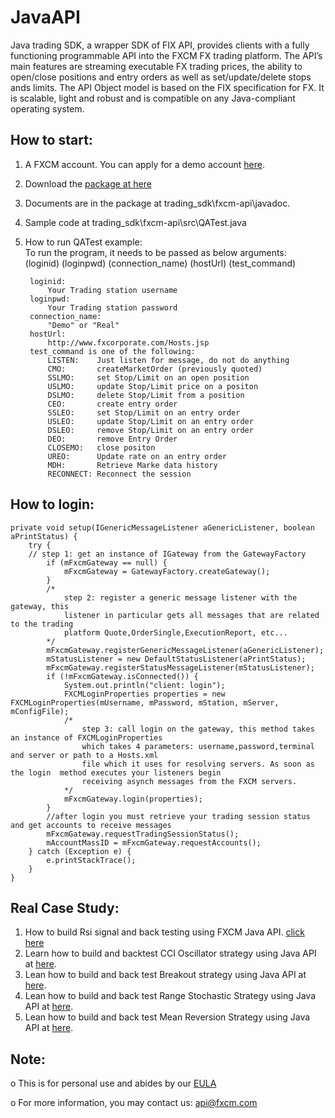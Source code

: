 # JavaAPI

Java trading SDK, a wrapper SDK of FIX API, provides clients with a fully functioning programmable API into the FXCM FX trading platform. The API’s main features are streaming executable FX trading prices, the ability to open/close positions and entry orders as well as set/update/delete stops ands limits. The API Object model is based on the FIX specification for FX. It is scalable, light and robust and is compatible on any Java-compliant operating system.

## How to start:
1) A FXCM account. You can apply for a demo account <a href="https://www.fxcm.com/uk/forex-trading-demo/">here</a>. 
2) Download the [package at here](https://apiwiki.fxcorporate.com/api/java/trading_sdk.zip)
3) Documents are in the package at trading_sdk\fxcm-api\javadoc.
4) Sample code at trading_sdk\fxcm-api\src\QATest.java
5) How to run QATest example:  
To run the program, it needs to be passed as below arguments:  
(loginid) (loginpwd) (connection_name) (hostUrl) (test_command) 	  	

		loginid: 
		   	Your Trading station username
		loginpwd:
		   	Your Trading station password
		connection_name:
		   	"Demo" or "Real"  
		hostUrl: 
		  	http://www.fxcorporate.com/Hosts.jsp 
		test_command is one of the following:
     		LISTEN:    Just listen for message, do not do anything
		 	CMO:       createMarketOrder (previously quoted)
		 	SSLMO:     set Stop/Limit on an open position
		 	USLMO:     update Stop/Limit price on a positon 
		 	DSLMO:     delete Stop/Limit from a position
		 	CEO:       create entry order 
		 	SSLEO:     set Stop/Limit on an entry order
		 	USLEO:     update Stop/Limit on an entry order
		 	DSLEO:     remove Stop/Limit on an entry order
		 	DEO:       remove Entry Order
		 	CLOSEMO:   close positon
		 	UREO:      Update rate on an entry order
			MDH:	   Retrieve Marke data history
			RECONNECT: Reconnect the session

## How to login:

    private void setup(IGenericMessageListener aGenericListener, boolean aPrintStatus) {
        try {
		// step 1: get an instance of IGateway from the GatewayFactory
            if (mFxcmGateway == null) {
                mFxcmGateway = GatewayFactory.createGateway();
            }
            /*
                step 2: register a generic message listener with the gateway, this
                listener in particular gets all messages that are related to the trading
                platform Quote,OrderSingle,ExecutionReport, etc...
            */
            mFxcmGateway.registerGenericMessageListener(aGenericListener);
            mStatusListener = new DefaultStatusListener(aPrintStatus);
            mFxcmGateway.registerStatusMessageListener(mStatusListener);
            if (!mFxcmGateway.isConnected()) {
                System.out.println("client: login");
                FXCMLoginProperties properties = new FXCMLoginProperties(mUsername, mPassword, mStation, mServer, mConfigFile);
                /*
                    step 3: call login on the gateway, this method takes an instance of FXCMLoginProperties
                    which takes 4 parameters: username,password,terminal and server or path to a Hosts.xml
                    file which it uses for resolving servers. As soon as the login  method executes your listeners begin
                    receiving asynch messages from the FXCM servers.
                */
                mFxcmGateway.login(properties);
            }
            //after login you must retrieve your trading session status and get accounts to receive messages
            mFxcmGateway.requestTradingSessionStatus();
            mAccountMassID = mFxcmGateway.requestAccounts();
        } catch (Exception e) {
            e.printStackTrace();
        }
    }

## Real Case Study:
1. How to build Rsi signal and back testing using FXCM Java API. <a href="https://apiwiki.fxcorporate.com/api/StrategyRealCaseStudy/JavaAPI/FXCM_Java_API_Tutorial_RsiSignal_Strategy.zip" target="_blank"> click here</a>
2. Learn how to build and backtest CCI Oscillator strategy using Java API at <a href="https://apiwiki.fxcorporate.com/api/StrategyRealCaseStudy/JavaAPI/CCIOscillatorStrategy-2.zip">here</a>.
3. Lean how to build and back test Breakout strategy using Java API at <a href="https://apiwiki.fxcorporate.com/api/StrategyRealCaseStudy/JavaAPI/BreakOutStrategy_JavaAPI.zip">here</a>. 
4. Lean how to build and back test Range Stochastic Strategy using Java API at <a href="https://apiwiki.fxcorporate.com/api/StrategyRealCaseStudy/JavaAPI/RangeStochasticStrategy.zip">here</a>. 
5. Lean how to build and back test Mean Reversion Strategy using Java API at <a href="https://apiwiki.fxcorporate.com/api/StrategyRealCaseStudy/JavaAPI/MeanReversionStrategy.zip">here</a>. 

## Note:
o	This is for personal use and abides by our [EULA](https://www.fxcm.com/uk/forms/eula/)

o	For more information, you may contact us: api@fxcm.com
